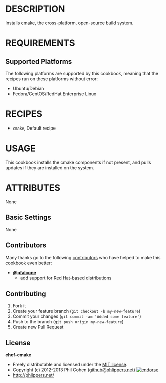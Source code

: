 # DESCRIPTION

Installs [cmake](http://www.cmake.org/), the cross-platform, open-source build system.


# REQUIREMENTS

## Supported Platforms

The following platforms are supported by this cookbook, meaning that the recipes run on these platforms without error:

* Ubuntu/Debian
* Fedora/CentOS/RedHat Enterprise Linux

# RECIPES

* `cmake`,         Default recipe

# USAGE

This cookbook installs the cmake components if not present, and pulls updates if they are installed on the system.

# ATTRIBUTES

None


## Basic Settings

None


## Contributors

Many thanks go to the following [contributors](https://github.com/phlipper/chef-percona/graphs/contributors) who have helped to make this cookbook even better:

* **[@pfalcone](https://github.com/pfalcone)**
    * add support for Red Hat-based distributions


## Contributing

1. Fork it
2. Create your feature branch (`git checkout -b my-new-feature`)
3. Commit your changes (`git commit -am 'Added some feature'`)
4. Push to the branch (`git push origin my-new-feature`)
5. Create new Pull Request


## License

**chef-cmake**

* Freely distributable and licensed under the [MIT license](http://phlipper.mit-license.org/2012-2013/license.html).
* Copyright (c) 2012-2013 Phil Cohen (github@phlippers.net) [![endorse](http://api.coderwall.com/phlipper/endorsecount.png)](http://coderwall.com/phlipper)
* http://phlippers.net/
